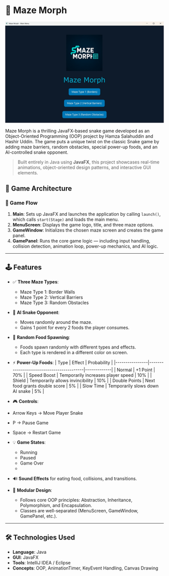 # 🐍 Maze Morph

![Maze Morph](Maze_Morph.jpeg)

Maze Morph is a thrilling JavaFX-based snake game developed as an Object-Oriented Programming (OOP) project by Hamza Salahuddin and Hashir Uddin. The game puts a unique twist on the classic Snake game by adding maze barriers, random obstacles, special power-up foods, and an AI-controlled snake opponent.

> Built entirely in Java using **JavaFX**, this project showcases real-time animations, object-oriented design patterns, and interactive GUI elements.

## 🧠 Game Architecture

### 🔁 Game Flow 
1. **Main**: Sets up JavaFX and launches the application by calling `launch()`, which calls `start(Stage)` and loads the main menu.
2. **MenuScreen**: Displays the game logo, title, and three maze options.
3. **GameWindow**: Initializes the chosen maze screen and creates the game panel.
4. **GamePanel**: Runs the core game logic — including input handling, collision detection, animation loop, power-up mechanics, and AI logic.
---

## 🕹️ Features
- ✅ **Three Maze Types**:
  - Maze Type 1: Border Walls
  - Maze Type 2: Vertical Barriers
  - Maze Type 3: Random Obstacles

- 🧠 **AI Snake Opponent**:
  - Moves randomly around the maze.
  - Gains 1 point for every 2 foods the player consumes.

- 🍏 **Random Food Spawning**:
  - Foods spawn randomly with different types and effects.
  - Each type is rendered in a different color on screen.

- ⚡ **Power-Up Foods**:
  | Type           | Effect                                   | Probability |
  |----------------|------------------------------------------|-------------|
  | Normal         | +1 Point                                 | 70%         |
  | Speed Boost    | Temporarily increases player speed       | 10%         |
  | Shield         | Temporarily allows invincibility         | 10%         |
  | Double Points  | Next food grants double score            | 5%          |
  | Slow Time      | Temporarily slows down AI snake          | 5%          |

 - 🎮 **Controls**:
  - Arrow Keys → Move Player Snake
  - P → Pause Game
  - Space → Restart Game

- 💡 **Game States**:
  - Running
  - Paused
  - Game Over
  - 
- 🔊 **Sound Effects** for eating food, collisions, and transitions.
 
- 🧩 **Modular Design**:
  - Follows core OOP principles: Abstraction, Inheritance, Polymorphism, and Encapsulation.
  - Classes are well-separated (MenuScreen, GameWindow, GamePanel, etc.).
---

## 🛠️ Technologies Used
- **Language**: Java
- **GUI**: JavaFX
- **Tools**: IntelliJ IDEA / Eclipse
- **Concepts**: OOP, AnimationTimer, KeyEvent Handling, Canvas Drawing
